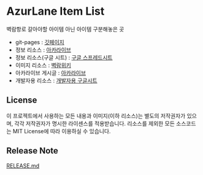 # AzurLane Item List

벽람항로 갈아야할 아이템 아닌 아이템 구분해놓은 곳

- git-pages : [깃페이지](https://gateisbug.github.io/alit/)
- 정보 리소스 : [아카라이브](https://arca.live/b/azurlane/45593816)
- 정보 리소스(구글 시트) : [구글 스프레드시트](https://docs.google.com/spreadsheets/d/1ILevJQ08yszIX2bgh-II0A_EzfhAIufeuqxCKdQ7-UQ/edit#gid=0)
- 이미지 리소스 : [벽람위키](https://azurlane.koumakan.jp/wiki/Azur_Lane_Wiki)
- 아카라이브 게시글 : [아카라이브](https://arca.live/b/azurlane/67964503)
- 개발자용 리소스 : [개발자용 구글시트](https://docs.google.com/spreadsheets/d/1TdoZXjpm8QYNmvKM73QSFn9lAPDnWC-AtPzSR07KkGk/edit?usp=sharing)

## License
이 프로젝트에서 사용하는 모든 내용과 이미지(이하 리소스)는 별도의 저작권자가 있으며, 각각 저작권자가 명시한 라이센스를 적용받습니다. 리소스를 제외한 모든 소스코드는 MIT License에 따라 이용하실 수 있습니다.

## Release Note
[RELEASE.md](./RELEASE.md)
